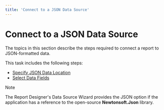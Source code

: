 ```yaml
---
title: 'Connect to a JSON Data Source'
---
```


# Connect to a JSON Data Source

The topics in this section describe the steps required to connect a report to JSON-formatted data.

This task includes the following steps:

* [Specify JSON Data Location](connect-to-a-json-data-source\specify-json-data-location.md)
* [Select Data Fields](connect-to-a-json-data-source\select-data-fields.md)

> [!Note]
> The Report Designer's Data Source Wizard provides the JSON option if the application has a reference to the open-source **Newtonsoft.Json** library.